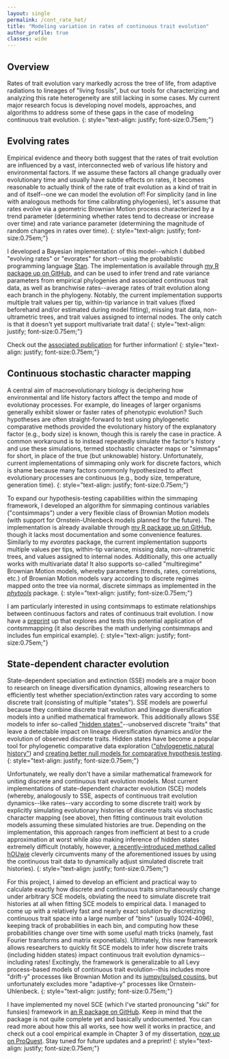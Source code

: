 ```yaml
---
layout: single
permalink: /cont_rate_het/
title: "Modeling variation in rates of continuous trait evolution"
author_profile: true
classes: wide
---
```


## Overview

Rates of trait evolution vary markedly across the tree of life, from adaptive radiations to lineages of "living fossils", but our tools for characterizing and analyzing this rate heterogeneity are still lacking in some cases. My current major research focus is developing novel models, approaches, and algorithms to address some of these gaps in the case of modeling continuous trait evolution.
{: style="text-align: justify; font-size:0.75em;"}

## Evolving rates

Empirical evidence and theory both suggest that the rates of trait evolution are influenced by a vast, interconnected web of various life history and environmental factors. If we assume these factors all change gradually over evolutionary time and usually have subtle effects on rates, it becomes reasonable to actually think of the rate of trait evolution as a kind of trait in and of itself--one we can model the evolution of! For simplicity (and in line with analogous methods for time calibrating phylogenies), let's assume that rates evolve via a geometric Brownian Motion process characterized by a trend parameter (determining whether rates tend to decrease or increase over time) and rate variance parameter (determining the magnitude of random changes in rates over time).
{: style="text-align: justify; font-size:0.75em;"}

I developed a Bayesian implementation of this model--which I dubbed "evolving rates" or "evorates" for short--using the probablistic programming language [Stan](https://mc-stan.org/). The implementation is available through [my R package up on GitHub](https://github.com/bstaggmartin/evorates/), and can be used to infer trend and rate variance parameters from empirical phylogenies and associated continuous trait data, as well as branchwise rates--average rates of trait evolution along each branch in the phylogeny. Notably, the current implementation supports multiple trait values per tip, within-tip variance in trait values (fixed beforehand and/or estimated during model fitting), missing trait data, non-ultrametric trees, and trait values assigned to internal nodes. The only catch is that it doesn't yet support multivariate trait data!
{: style="text-align: justify; font-size:0.75em;"}

Check out the [associated publication](https://doi.org/10.1093/sysbio/syac068) for further information!
{: style="text-align: justify; font-size:0.75em;"}

## Continuous stochastic character mapping

A central aim of macroevolutionary biology is deciphering how environmental and life history factors affect the tempo and mode of evolutionay processes. For example, do lineages of larger organisms generally exhibit slower or faster rates of phenotypic evolution? Such hypotheses are often straight-forward to test using phylogenetic comparative methods provided the evolutionary history of the explanatory factor (e.g., body size) is known, though this is rarely the case in practice. A common workaround is to instead repeatedly simulate the factor's history and use these simulations, termed stochastic character maps or "simmaps" for short, in place of the true (but unknowable) history. Unfortunately, current implementations of simmaping only work for discrete factors, which is shame because many factors commonly hypothesized to affect evolutionary processes are continuous (e.g., body size, temperature, generation time).
{: style="text-align: justify; font-size:0.75em;"}

To expand our hypothesis-testing capabilities within the simmaping framework, I developed an algorithm for simmaping continous variables ("contsimmaps") under a very flexible class of Brownian Motion models (with support for Ornstein-Uhlenbeck models planned for the future). The implementation is already available through [my R package up on GitHub](https://github.com/bstaggmartin/contsimmap/), though it lacks most documentation and some convenience features. Similarly to my _evorates_ package, the current implementation supports multiple values per tips, within-tip variance, missing data, non-ultrametric trees, and values assigned to internal nodes. Additionally, this one actually works with multivariate data! It also supports so-called "multiregime" Brownian Motion models, whereby parameters (trends, rates, correlations, etc.) of Brownian Motion models vary according to discrete regimes mapped onto the tree via normal, discrete simmaps as implemented in the [_phytools_](http://blog.phytools.org/) package.
{: style="text-align: justify; font-size:0.75em;"}

I am particularly interested in using contsimmaps to estimate relationships between continuous factors and rates of continuous trait evolution. I now have a [preprint](https://www.biorxiv.org/content/10.1101/2024.08.12.607655v1) up that explores and tests this potential application of contsmmapping (it also describes the math underlying contsimmaps and includes fun empirical example).
{: style="text-align: justify; font-size:0.75em;"}

## State-dependent character evolution

State-dependent speciation and extinction (SSE) models are a major boon to research on lineage diversification dynamics, allowing researchers to efficiently test whether speciation/extinction rates vary according to some discrete trait (consisting of multiple "states"). SSE models are powerful because they combine discrete trait evolution and lineage diversification models into a unified mathematical framework. This additionally allows SSE models to infer so-called ["hidden states"](https://doi.org/10.1093/sysbio/syw022)--unobserved discrete "traits" that leave a detectable impact on lineage diversification dynamics and/or the evolution of observed discrete traits. Hidden states have become a popular tool for phylogenetic comparative data exploration (["phylogenetic natural history"](https://doi.org/10.1093/sysbio/syy031)) and [creating better null models for comparative hypothesis testing](https://doi.org/10.1093/sysbio/syac066).
{: style="text-align: justify; font-size:0.75em;"}

Unfortunately, we really don't have a similar mathematical framework for uniting discrete and continuous trait evolution models. Most current implementations of state-dependent character evolution (SCE) models (whereby, analogously to SSE, aspects of continuous trait evolution dynamics--like rates--vary according to some discrete trait) work by explicitly simulating evolutionary histories of discrete traits via stochastic character mapping (see above), then fitting continuous trait evolution models assuming these simulated histories are true. Depending on the implementation, this approach ranges from inefficient at best to a crude approximation at worst while also making inference of hidden states extremely difficult (notably, however, [a recently-introduced method called hOUwie](https://doi.org/10.1093/evolut/qpad002) cleverly circumvents many of the aforementioned issues by using the continuous trait data to dynamically adjust simulated discrete trait histories).
{: style="text-align: justify; font-size:0.75em;"}

For this project, I aimed to develop an efficient and practical way to calculate exactly how discrete and continuous traits simultaneously change under arbitrary SCE models, obviating the need to simulate discrete trait histories at all when fitting SCE models to empirical data. I managed to come up with a relatively fast and nearly exact solution by discretizing continuous trait space into a large number of "bins" (usually 1024-4096), keeping track of probabilities in each bin, and computing how these probabilities change over time with some useful math tricks (namely, fast Fourier transforms and matrix exponetials). Ultimately, this new framework allows researchers to quickly fit SCE models to infer how discrete traits (including hidden states) impact continuous trait evolution dynamics--including rates! Excitingly, the framework is generalizable to all Levy process-based models of continuous trait evolution--this includes more "drift-y" processes like Brownian Motion and its [jumpy/pulsed cousins](https://doi.org/10.1093/sysbio/sys086), but unfortunately excludes more "adaptive-y" processes like Ornstein-Uhlenbeck.
{: style="text-align: justify; font-size:0.75em;"}

I have implemented my novel SCE (which I've started pronouncing "ski" for funsies) framework in [an R package on GitHub](https://github.com/bstaggmartin/sce/). Keep in mind that the package is not quite complete yet and basically undocumented. You can read more about how this all works, see how well it works in practice, and check out a cool empirical example in Chapter 3 of my dissertation, [now up on ProQuest](https://www.proquest.com/docview/3078848974?pq-origsite=gscholar&fromopenview=true&sourcetype=Dissertations%20&%20Theses). Stay tuned for future updates and a preprint!
{: style="text-align: justify; font-size:0.75em;"}